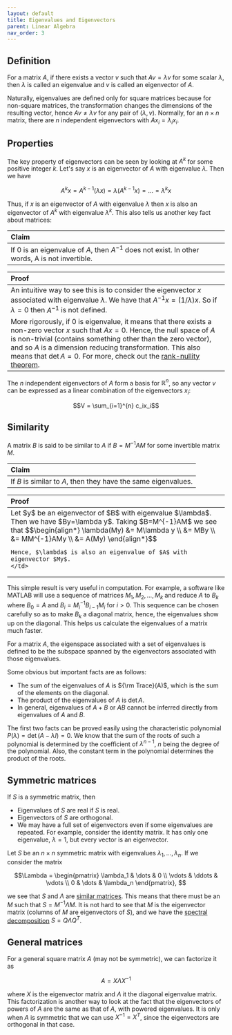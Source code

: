```yaml
---
layout: default
title: Eigenvalues and Eigenvectors
parent: Linear Algebra
nav_order: 3
---
```


## Definition
For a matrix $A$, if there exists a vector $v$ such that $Av = \lambda v$ for some scalar $\lambda$, then $\lambda$ is called an eigenvalue and $v$ is called an eigenvector of $A$.

Naturally, eigenvalues are defined <span class="text-green-200">only for square matrices</span> because for non-square matrices, the transformation changes the dimensions of the resulting vector, hence $Av \neq \lambda v$ for any pair of $(\lambda, v)$. Normally, for an $n\times n$ matrix, there are $n$ independent eigenvectors with $Ax_i = \lambda_ix_i$.

## Properties
The key property of eigenvectors can be seen by looking at $A^k$ for some positive integer $k$. Let's say $x$ is an eigenvector of $A$ with eigenvalue $\lambda$. Then we have

$$A^kx = A^{k-1}(\lambda x) = \lambda (A^{k-1}x) = \dots = \lambda^kx$$

Thus, if $x$ is an eigenvector of $A$ with eigenvalue $\lambda$ then $x$ is also an eigenvector of $A^k$ with eigenvalue $\lambda^k$. This also tells us another key fact about matrices:

| <span class="fs-4 text-green-200">Claim</span> |
|:---------------|
| If 0 is an eigenvalue of $A$, then $A^{-1}$ does not exist. In other words, A is not invertible. |

| <span class="fs-4 text-green-200">Proof</span> |
|:---------------|
| An intuitive way to see this is to consider the eigenvector $x$ associated with eigenvalue $\lambda$. We have that $A^{-1}x = (1/\lambda) x$. So if $\lambda = 0$ then $A^{-1}$ is not defined.
More rigorously, if 0 is eigenvalue, it means that there exists a non-zero vector $x$ such that $Ax = 0$. Hence, the null space of $A$ is non-trivial (contains something other than the zero vector), and so $A$ is a dimension reducing transformation. This also means that $\det A = 0$. For more, check out the [rank-nullity theorem](https://en.wikipedia.org/wiki/Rank%E2%80%93nullity_theorem). |

The $n$ independent eigenvectors of $A$ form a basis for $\mathbb{R}^n$, so any vector $v$ can be expressed as a linear combination of the eigenvectors $x_i$:

$$V = \sum_{i=1}^{n} c_ix_i$$

## Similarity

A matrix $B$ is said to be <span class="text-green-200">similar to $A$</span> if
$B = M^{-1}AM$ for some invertible matrix $M$.

| <span class="fs-4 text-green-200">Claim</span> |
|:---------------|
| If $B$ is similar to $A$, then they have the same eigenvalues. |

<table>
<thead><tr><th style="text-align: left"><span class="fs-4 text-green-200">Proof</span></th></tr></thead>
<tbody>
  <tr>
    <td>
    Let $y$ be an eigenvector of $B$ with eigenvalue $\lambda$. Then we have $By=\lambda y$. Taking $B=M^{-1}AM$ we see that
    $$\begin{align*}
    \lambda(My) &= M\lambda y \\
    &= MBy \\
    &= MM^{-1}AMy \\
    &= A(My)
    \end{align*}$$

    Hence, $\lambda$ is also an eigenvalue of $A$ with eigenvector $My$.
    </td>
  </tr>
</tbody>
</table>

This simple result is very useful in computation. For example, a software like MATLAB will use a sequence of matrices $M_1, M_2, \ldots, M_k$ and reduce $A$ to $B_k$ where $B_0 = A$ and $B_i = M_i^{-1}B_{i-1}M_i$ for $i>0$. This sequence can be chosen carefully so as to <span class="text-green-200">make $B_k$ a diagonal matrix</span>, hence, the eigenvalues show up on the diagonal. This helps us calculate the eigenvalues of a matrix much faster.

For a matrix $A$, the <span class="text-green-200">eigenspace</span> associated with a set of eigenvalues is defined to be the subspace spanned by the eigenvectors associated with those eigenvalues.

Some obvious but important facts are as follows:

- The sum of the eigenvalues of $A$ is ${\rm Trace}(A)$, which is the sum of the elements on the diagonal.
- The product of the eigenvalues of $A$ is $\det A$.
- In general, eigenvalues of $A + B$ or $AB$ cannot be inferred directly from eigenvalues of $A$ and $B$.

The first two facts can be proved easily using the characteristic polynomial $P(\lambda) = \det(A - \lambda I) = 0$. We know that the sum of the roots of such a polynomial is determined by the coefficient of $\lambda^{n-1}$, $n$ being the degree of the polynomial. Also, the constant term in the polynomial determines the product of the roots.

## Symmetric matrices
If $S$ is a symmetric matrix, then
- Eigenvalues of $S$ are real if $S$ is real.
- Eigenvectors of $S$ are orthogonal.
- We may have a full set of eigenvectors even if some eigenvalues are repeated. For example, consider the identity matrix. It has only one eigenvalue, $\lambda=1$, but every vector is an eigenvector.

Let $S$ be an $n\times n$ symmetric matrix with eigenvalues $\lambda_1, \ldots, \lambda_n$. If we consider the matrix

$$\Lambda = \begin{pmatrix}
    \lambda_1 & \dots & 0 \\
    \vdots & \ddots & \vdots \\
    0 & \dots & \lambda_n
    \end{pmatrix},
$$

we see that $S$ and $\Lambda$ are [similar matrices](#similarity). This means that there must be an $M$ such that $S = M^{-1}\Lambda M$. It is not hard to see that $M$ is the eigenvector matrix (columns of $M$ are eigenvectors of $S$), and we have the [spectral decomposition](../factorization/#spectral-decomposition) $S = Q\Lambda Q^T$.


## General matrices

For a general square matrix $A$ (may not be symmetric), we can factorize it as

$$A = X\Lambda X^{-1}$$

where $X$ is the eigenvector matrix and $\Lambda$ it the diagonal eigenvalue matrix. This factorization is another way to look at the fact that the eigenvectors of powers of $A$ are the same as that of $A$, with powered eigenvalues. It is only when $A$ is symmetric that we can use $X^{-1} = X^T$, since the eigenvectors are orthogonal in that case.
